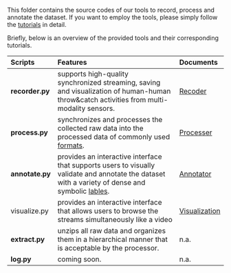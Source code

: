 This folder contains the source codes of our tools to record, process and annotate the dataset. 
If you want to employ the tools, please simply follow the [tutorials](https://github.com/h2tc-roboticsx/H2TC/tree/main#run-from-scratch) in detail.<br>

Briefly, below is an overview of the provided tools and their corresponding tutorials.<br>

|  Scripts   | Features | Documents |
|  :----  | :----  | :---- |
| **recorder.py**  | supports high-quality synchronized streaming, saving and visualization of human-human throw&catch activities from multi-modality sensors. |    [Recoder](https://github.com/h2tc-roboticsx/H2TC/tree/main#recorder)        |
| **process.py**  | synchronizes and processes the collected raw data into the processed data of commonly used [formats](https://github.com/h2tc-roboticsx/H2TC/blob/main/doc/data_file_explanation.md). |  [Processer](https://github.com/h2tc-roboticsx/H2TC/tree/main#data-processing)         |
| **annotate.py** | provides an interactive interface that supports users to visually validate and annotate the dataset with a variety of dense and symbolic [lables](https://github.com/h2tc-roboticsx/H2TC/tree/main#-interface).  |   [Annotator](https://github.com/h2tc-roboticsx/H2TC/tree/main#annotator)    |
| visualize.py | provides an interactive interface that allows users to browse the streams simultaneously like a video | [Visualization](https://h2tc-roboticsx.github.io/tools/#visualization) |
| **extract.py** | unzips all raw data and organizes them in a hierarchical manner that is acceptable by the processor.  |  n.a.     |
| **log.py** |  coming soon. |  n.a.     |

